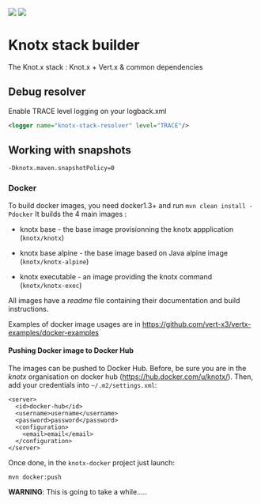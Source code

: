 [![][travis img]][travis]
[![][license img]][license]

Knotx stack builder
========

The Knot.x stack : Knot.x + Vert.x & common dependencies


## Debug resolver
Enable TRACE level logging on your logback.xml
```xml
<logger name="knotx-stack-resolver" level="TRACE"/>
```

## Working with snapshots
`-Dknotx.maven.snapshotPolicy=0`


### Docker

To build docker images, you need docker1.3+ and run `mvn clean install -Pdocker`
It builds the 4 main images :
- knotx base - the base image provisionning the knotx appplication (`knotx/knotx`)
- knotx base alpine - the base image based on Java alpine image (`knotx/knotx-alpine`)

- knotx executable - an image providing the knotx command (`knotx/knotx-exec`)

All images have a _readme_ file containing their documentation and build instructions.

Examples of docker image usages are in https://github.com/vert-x3/vertx-examples/docker-examples

#### Pushing Docker image to Docker Hub

The images can be pushed to Docker Hub. Before, be sure you are in the _knotx_ organisation on docker hub (https://hub.docker.com/u/knotx/). Then, add your credentials into `~/.m2/settings.xml`:

```
<server>
  <id>docker-hub</id>
  <username>username</username>
  <password>password</password>
  <configuration>
    <email>email</email>
  </configuration>
</server>
```

Once done, in the `knotx-docker` project just launch:

```
mvn docker:push
```

**WARNING**: This is going to take a while.....

[travis]:https://travis-ci.org/Knotx/knotx-stack
[travis img]:https://travis-ci.org/Knotx/knotx-stack.svg?branch=master

[license]:https://github.com/Cognifide/knotx/blob/master/LICENSE
[license img]:https://img.shields.io/badge/License-Apache%202.0-blue.svg
